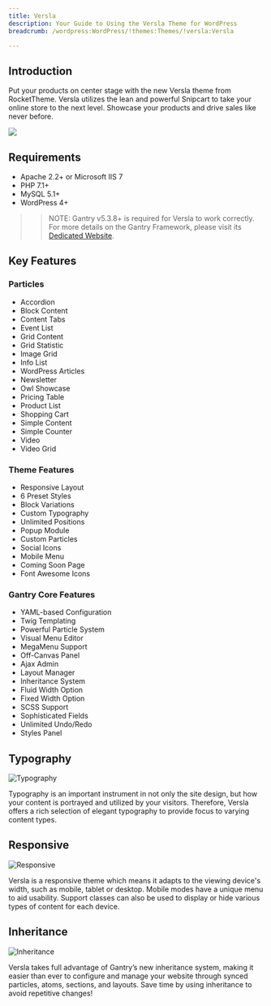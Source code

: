 ```yaml
---
title: Versla
description: Your Guide to Using the Versla Theme for WordPress
breadcrumb: /wordpress:WordPress/!themes:Themes/!versla:Versla

---
```


Introduction
-----

Put your products on center stage with the new Versla theme from RocketTheme. Versla utilizes the lean and powerful Snipcart to take your online store to the next level. Showcase your products and drive sales like never before.

![](assets/versla.jpeg)

Requirements
-----

* Apache 2.2+ or Microsoft IIS 7
* PHP 7.1+ 
* MySQL 5.1+
* WordPress 4+

>> NOTE: Gantry v5.3.8+ is required for Versla to work correctly. For more details on the Gantry Framework, please visit its [Dedicated Website](http://gantry.org).

Key Features
-----

### Particles
* Accordion
* Block Content
* Content Tabs
* Event List
* Grid Content
* Grid Statistic
* Image Grid
* Info List
* WordPress Articles
* Newsletter
* Owl Showcase
* Pricing Table
* Product List
* Shopping Cart
* Simple Content
* Simple Counter
* Video
* Video Grid 

### Theme Features
* Responsive Layout
* 6 Preset Styles
* Block Variations
* Custom Typography
* Unlimited Positions
* Popup Module
* Custom Particles
* Social Icons
* Mobile Menu
* Coming Soon Page
* Font Awesome Icons 

### Gantry Core Features
* YAML-based Configuration
* Twig Templating
* Powerful Particle System
* Visual Menu Editor
* MegaMenu Support
* Off-Canvas Panel
* Ajax Admin
* Layout Manager
* Inheritance System
* Fluid Width Option
* Fixed Width Option
* SCSS Support
* Sophisticated Fields
* Unlimited Undo/Redo
* Styles Panel

## Typography

![Typography](ft-2.jpg)

Typography is an important instrument in not only the site design, but how your content is portrayed and utilized by your visitors. Therefore, Versla offers a rich selection of elegant typography to provide focus to varying content types.

## Responsive

![Responsive](ft-3.jpg)

Versla is a responsive theme which means it adapts to the viewing device's width, such as mobile, tablet or desktop. Mobile modes have a unique menu to aid usability. Support classes can also be used to display or hide various types of content for each device.

## Inheritance

![Inheritance](ft-4.jpg)

Versla takes full advantage of Gantry’s new inheritance system, making it easier than ever to configure and manage your website through synced particles, atoms, sections, and layouts. Save time by using inheritance to avoid repetitive changes!
